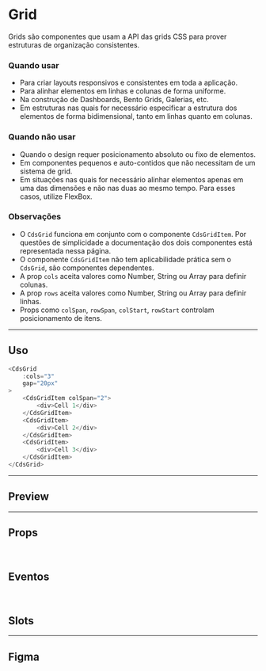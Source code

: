 # Grid

Grids são componentes que usam a API das grids CSS para prover estruturas de organização consistentes.

### Quando usar

- Para criar layouts responsivos e consistentes em toda a aplicação.
- Para alinhar elementos em linhas e colunas de forma uniforme.
- Na construção de Dashboards, Bento Grids, Galerias, etc.
- Em estruturas nas quais for necessário especificar a estrutura dos elementos de forma bidimensional, tanto em linhas quanto em colunas.

### Quando não usar

- Quando o design requer posicionamento absoluto ou fixo de elementos.
- Em componentes pequenos e auto-contidos que não necessitam de um sistema de grid.
- Em situações nas quais for necessário alinhar elementos apenas em uma das dimensões e não nas duas ao mesmo tempo. Para esses casos, utilize FlexBox.

### Observações

- O `CdsGrid` funciona em conjunto com o componente `CdsGridItem`. Por questões de simplicidade a documentação dos dois componentes está representada nessa página.
- O componente `CdsGridItem` não tem aplicabilidade prática sem o `CdsGrid`, são componentes dependentes.
- A prop `cols` aceita valores como Number, String ou Array para definir colunas.
- A prop `rows` aceita valores como Number, String ou Array para definir linhas.
- Props como `colSpan`, `rowSpan`, `colStart`, `rowStart` controlam posicionamento de itens.

---

## Uso

```js
<CdsGrid
	:cols="3"
	gap="20px"
>
	<CdsGridItem colSpan="2">
		<div>Cell 1</div>
	</CdsGridItem>
	<CdsGridItem>
		<div>Cell 2</div>
	</CdsGridItem>
	<CdsGridItem>
		<div>Cell 3</div>
	</CdsGridItem>
</CdsGrid>
```

---

## Preview

<DemoContainer
	:component="CdsGrid"
	:events="cdsGridEvents"
/>

---

## Props

<APITable
	name="Grid"
	section="props"
/>
<br />

## Eventos

<APITable
	name="Grid"
	section="events"
/>
<br />

## Slots

<APITable
	name="Grid"
	section="slots"
/>

---

## Figma

<FigmaFrame
	src="https://embed.figma.com/design/J5fTswomlHu7RXk1gwbUq6/Cuida?node-id=2040-370&embed-host=share"
/>

<script setup>
import { ref } from 'vue';
import CdsGrid from '@/components/Grid.vue';
import APITable from '../../docgen/APITable.vue';
import DemoContainer from '../../docgen/DemoContainer.vue';
import FigmaFrame from '../../docgen/FigmaFrame.vue';

const cdsGridEvents = [];
</script>

